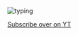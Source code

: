 ![typing](https://readme-typing-svg.herokuapp.com?font=cascade&color=EEEEEE&background=111111&center=true&vCenter=true&height=100&duration=2500&pause=500&lines=Heyo!;My+name+is+Hackthegamezjj.;You+can+call+me+jj.;I+like+to+hack+games;Like...;Blooket!;Check+out+my+repositories!)

<a href="https://youtube.com/@goatmanfnyt" id="yt-link">Subscribe over on YT</a>
